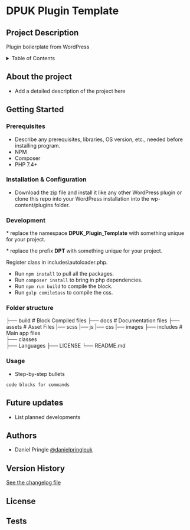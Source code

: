 # DPUK Plugin Template

## Project Description
Plugin boilerplate from WordPress 

<!-- TABLE OF CONTENTS -->
<details>
  <summary>Table of Contents</summary>
  <ol>
    <li>
      <a href="#about-the-project">About The Project</a>
    </li>
    <li>
      <a href="#getting-started">Getting Started</a>
      <ul>
        <li><a href="#prerequisites">Prerequisites</a></li>
        <li><a href="#installation-&-configuration">Installation</a></li>
        <li><a href="#development">Development</a></li>
        <li><a href="#usage">Usage</a></li>
      </ul>
    </li>
    <li><a href="#future-updates">Future Updates</a></li>
    <li><a href="#authors">Authors</a></li>
    <li><a href="#version-history">Version History</a></li>
    <li><a href="#license">License</a></li>
    <li><a href="#tests">Tests</a></li>
  </ol>
</details>

## About the project
* Add a detailed description of the project here
## Getting Started
### Prerequisites
* Describe any prerequisites, libraries, OS version, etc., needed before installing program.
* NPM
* Composer
* PHP 7.4+

### Installation & Configuration

* Download the zip file and install it like any other WordPress plugin or clone this repo into your WordPress installation into the wp-content/plugins folder.

### Development
 \* replace the namespace **DPUK_Plugin_Template** with something unique for your project.
 
 \* replace the prefix **DPT** with something unique for your project.

Register class in includes\autoloader.php.

* Run `npm install` to pull all the packages.
* Run `composer install` to bring in php dependencies.
* Run `npm run build` to compile the block.
* Run `gulp comileSass` to compile the css.

### Folder structure
├── build                   # Block Compiled files
├── docs                    # Documentation files
├── assets                  # Asset Files
  |── scss
  |── js
  |── css
  |── images
├── includes                # Main app files   
  ├── classes                   
├── Languages
├── LICENSE
└── README.md

### Usage
* Step-by-step bullets
```
code blocks for commands
```

## Future updates 
* List planned developments

## Authors
* Daniel Pringle 
[@danielpringleuk](https://twitter.com/danielpringleuk)

## Version History
[See the changelog file](CHANGELOG.md)

## License

## Tests






